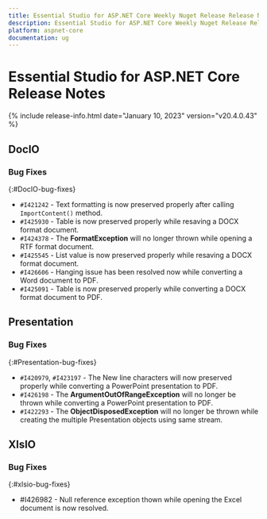 ```yaml
---
title: Essential Studio for ASP.NET Core Weekly Nuget Release Release Notes  
description: Essential Studio for ASP.NET Core Weekly Nuget Release Release Notes  
platform: aspnet-core
documentation: ug
---
```


# Essential Studio for ASP.NET Core  Release Notes  

{% include release-info.html date="January 10, 2023"  version="v20.4.0.43" %} 

## DocIO

### Bug Fixes
{:#DocIO-bug-fixes}

- `#I421242` - Text formatting is now preserved properly after calling `ImportContent()` method.
- `#I425930` - Table is now preserved properly while resaving a DOCX format document.
- `#I424378` - The **FormatException** will no longer thrown while opening a RTF format document.
- `#I425545` - List value is now preserved properly while resaving a DOCX format document.
- `#I426606` - Hanging issue has been resolved now while converting a Word document to PDF.
- `#I425091` - Table is now preserved properly while converting a DOCX format document to PDF.


## Presentation

### Bug Fixes
{:#Presentation-bug-fixes}

- `#I420979`, `#I423197` - The New line characters will now preserved properly while converting a PowerPoint presentation to PDF.
- `#I426198` - The **ArgumentOutOfRangeException** will no longer be thrown while converting a PowerPoint presentation to PDF.
- `#I422293` - The **ObjectDisposedException** will no longer be thrown while creating the multiple Presentation objects using same stream.

## XlsIO

### Bug Fixes
{:#xlsio-bug-fixes}

* \#I426982 - Null reference exception thown while opening the Excel document is now resolved.

